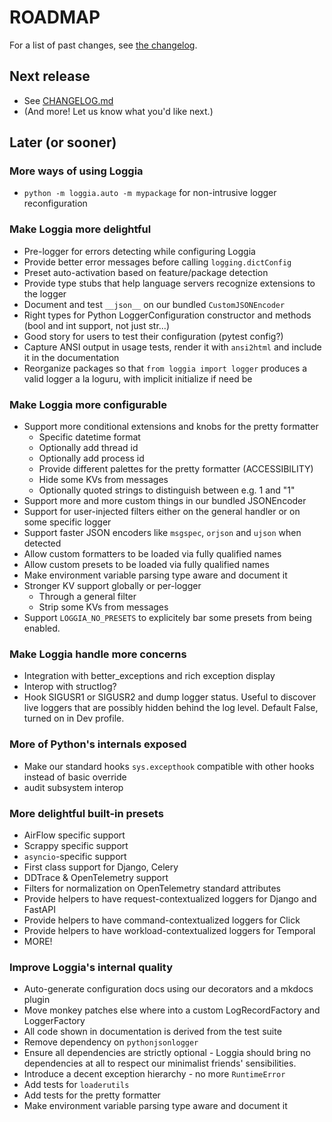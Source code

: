 # ROADMAP

For a list of past changes, see [the changelog](CHANGELOG.md).

## Next release

- See [CHANGELOG.md](CHANGELOG.md)
- (And more! Let us know what you'd like next.)

## Later (or sooner)

### More ways of using Loggia

- `python -m loggia.auto -m mypackage` for non-intrusive logger reconfiguration

### Make Loggia more delightful

- Pre-logger for errors detecting while configuring Loggia
- Provide better error messages before calling `logging.dictConfig`
- Preset auto-activation based on feature/package detection
- Provide type stubs that help language servers recognize extensions to the logger
- Document and test `__json__` on our bundled `CustomJSONEncoder`
- Right types for Python LoggerConfiguration constructor and methods (bool and int support, not just str...)
- Good story for users to test their configuration (pytest config?)
- Capture ANSI output in usage tests, render it with `ansi2html` and include it in the documentation
- Reorganize packages so that `from loggia import logger` produces a valid logger a la loguru, with implicit initialize if need be

### Make Loggia more configurable

- Support more conditional extensions and knobs for the pretty formatter
  - Specific datetime format
  - Optionally add thread id
  - Optionally add process id
  - Provide different palettes for the pretty formatter (ACCESSIBILITY)
  - Hide some KVs from messages
  - Optionally quoted strings to distinguish between e.g. 1 and "1"
- Support more and more custom things in our bundled JSONEncoder
- Support for user-injected filters either on the general handler or on some specific logger
- Support faster JSON encoders like `msgspec`, `orjson` and `ujson` when detected
- Allow custom formatters to be loaded via fully qualified names
- Allow custom presets to be loaded via fully qualified names
- Make environment variable parsing type aware and document it
- Stronger KV support globally or per-logger
  - Through a general filter
  - Strip some KVs from messages
- Support `LOGGIA_NO_PRESETS` to explicitely bar some presets from being enabled.

### Make Loggia handle more concerns

- Integration with better_exceptions and rich exception display
- Interop with structlog?
- Hook SIGUSR1 or SIGUSR2 and dump logger status. Useful to discover live loggers
  that are possibly hidden behind the log level. Default False, turned on in Dev
  profile.

### More of Python's internals exposed

- Make our standard hooks `sys.excepthook` compatible with other hooks instead of basic override
- audit subsystem interop

### More delightful built-in presets

- AirFlow specific support
- Scrappy specific support
- `asyncio`-specific support
- First class support for Django, Celery
- DDTrace & OpenTelemetry support
- Filters for normalization on OpenTelemetry standard attributes
- Provide helpers to have request-contextualized loggers for Django and FastAPI
- Provide helpers to have command-contextualized loggers for Click
- Provide helpers to have workload-contextualized loggers for Temporal
- MORE!

### Improve Loggia's internal quality

- Auto-generate configuration docs using our decorators and a mkdocs plugin
- Move monkey patches else where into a custom LogRecordFactory and LoggerFactory
- All code shown in documentation is derived from the test suite
- Remove dependency on `pythonjsonlogger`
- Ensure all dependencies are strictly optional - Loggia should bring no dependencies at all to respect our minimalist friends' sensibilities.
- Introduce a decent exception hierarchy - no more `RuntimeError`
- Add tests for `loaderutils`
- Add tests for the pretty formatter
- Make environment variable parsing type aware and document it

